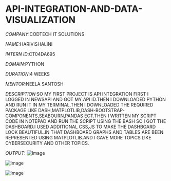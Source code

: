 # API-INTEGRATION-AND-DATA-VISUALIZATION
*COMPANY*:CODTECH IT SOLUTIONS

*NAME*:HARIVISHALINI

*INTERN ID*:CT04DA695

*DOMAIN*:PYTHON

*DURATION*:4 WEEKS 

*MENTOR*:NEELA SANTOSH

*DESCRIPTION*:SO MY FIRST PROJECT IS API INTEGRATION FIRST I LOGGED IN NEWSAPI AND GOT MY API ID.THEN I DOWNLOADED PYTHON AND RUN IT IN MY TERMINAL.THEN I DOWNLOADED THE REQUIRED 
              PACKAGE LIKE DASH,MATPLOTLIB,DASH-BOOTSTRAP-COMPONENTS,SEABOURN,PANDAS ECT.THEN I WRITTEN MY SCRIPT CODE IN NOTEPAD AND RUN THE SCRIPT USING THE BASH SO I GOT THE 
              DASHBOARD.I USED ADDITIONAL CSS,JS TO MAKE THE DASHBOARD LOOK BEAUTIFUL.IN THAT DASHBOARD GRAPHS AND TABLES ARE BEEN REPRESENTED USING MATPLOTLIB.AND I GAVE MORE 
              TOPICS LIKE CYBERSECURITY AND OTHER TOPICS.

*OUTPUT*:
![Image](https://github.com/user-attachments/assets/492f3bc8-f568-450d-bdec-90d3c003c9b6)

![Image](https://github.com/user-attachments/assets/9702980a-80f4-4794-97b7-d7984a3edfcd)

![Image](https://github.com/user-attachments/assets/255a2113-e9ce-4509-85eb-5e19c2b703ba)

